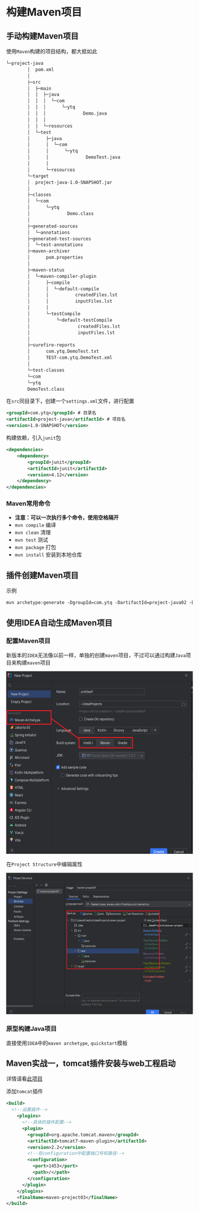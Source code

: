 # 构建Maven项目

## 手动构建Maven项目

使用`Maven`构建的项目结构，都大抵如此

```xml
└─project-java
        │  pom.xml
        │
        ├─src
        │  ├─main
        │  │  ├─java
        │  │  │  └─com
        │  │  │      └─ytq
        │  │  │              Demo.java
        │  │  │
        │  │  └─resources
        │  └─test
        │      ├─java
        │      │  └─com
        │      │      └─ytq
        │      │              DemoTest.java
        │      │
        │      └─resources
        └─target
        │  project-java-1.0-SNAPSHOT.jar
        │
        ├─classes
        │  └─com
        │      └─ytq
        │              Demo.class
        │
        ├─generated-sources
        │  └─annotations
        ├─generated-test-sources
        │  └─test-annotations
        ├─maven-archiver
        │      pom.properties
        │
        ├─maven-status
        │  └─maven-compiler-plugin
        │      ├─compile
        │      │  └─default-compile
        │      │          createdFiles.lst
        │      │          inputFiles.lst
        │      │
        │      └─testCompile
        │          └─default-testCompile
        │                  createdFiles.lst
        │                  inputFiles.lst
        │
        ├─surefire-reports
        │      com.ytq.DemoTest.txt
        │      TEST-com.ytq.DemoTest.xml
        │
        └─test-classes
        └─com
        └─ytq
        DemoTest.class
```

在`src`同目录下，创建一个`settings.xml`文件，进行配置

```xml
<groupId>com.ytq</groupId> # 目录名
<artifactId>project-java</artifactId> # 项目名
<version>1.0-SNAPSHOT</version>
```

构建依赖，引入`junit`包

```xml
<dependencies>
    <dependency>
        <groupId>junit</groupId>
        <artifactId>junit</artifactId>
        <version>4.12</version>
    </dependency>
</dependencies>
```

### Maven常用命令

* **注意：可以一次执行多个命令，使用空格隔开**
* `mvn compile` 编译
* `mvn clean` 清理
* `mvn test` 测试
* `mvn package` 打包
* `mvn install` 安装到本地仓库

## 插件创建Maven项目

示例

```xml
mvn archetype:generate -DgroupId=com.ytq -DartifactId=project-java02 -DarchetypeArtifactId=maven-archetype-quickstart -Dversion=0.0.1-snapshot -DinteractiveMode=false
```

## 使用IDEA自动生成Maven项目

### 配置Maven项目

新版本的`IDEA`无法像以前一样，单独的创建`maven`项目，不过可以通过构建`Java`项目来构建`maven`项目

<img alt="idea_maven1.png" height="492.5" src="assets/idea_maven1.png" width="589"/>

在`Project Structure`中编辑属性

<img alt="idea_maven1.png" height="381" src="assets/project_structure.png" width="589"/>

### 原型构建Java项目

直接使用`IDEA`中的`maven archetype`, `quickstart`模板

## Maven实战一，tomcat插件安装与web工程启动

详情请看[此项目](./Maven_project1/maven-project03)

添加`tomcat`插件

```xml
<build>
  <!--设置插件-->
    <plugins>
      <!--具体的插件配置-->
      <plugin>
        <groupId>org.apache.tomcat.maven</groupId>
        <artifactId>tomcat7-maven-plugin</artifactId>
        <version>2.2</version>
        <!--在configuration中配置端口号和路径-->
        <configuration>
          <port>1453</port>
          <path>/</path>
        </configuration>
      </plugin>
    </plugins>
    <finalName>maven-project03</finalName>
</build>
```
